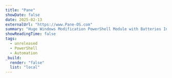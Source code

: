 ```yaml
---
title: "Pane"
showDate: false
date: 2025-02-13
externalUrl: "https://www.Pane-OS.com"
summary: "Huge Windows Modification PowerShell Module with Batteries Included 🔋"
showReadingTime: false
tags:
  - unreleased
  - PowerShell
  - Automation
_build:
  render: "false"
  list: "local"
---
```

